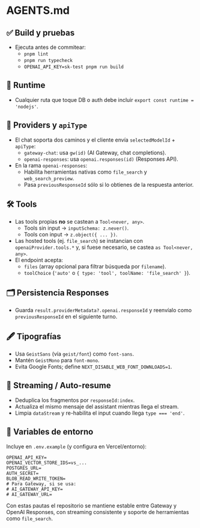 # AGENTS.md

## ✅ Build y pruebas
- Ejecuta antes de commitear:
  - `pnpm lint`
  - `pnpm run typecheck`
  - `OPENAI_API_KEY=sk-test pnpm run build`

## 🧱 Runtime
- Cualquier ruta que toque DB o auth debe incluir `export const runtime = 'nodejs'`.

## 🔀 Providers y `apiType`
- El chat soporta dos caminos y el cliente envía `selectedModelId` + `apiType`:
  - `gateway-chat`: usa `gw(id)` (AI Gateway, chat completions).
  - `openai-responses`: usa `openai.responses(id)` (Responses API).
- En la rama `openai-responses`:
  - Habilita herramientas nativas como `file_search` y `web_search_preview`.
  - Pasa `previousResponseId` sólo si lo obtienes de la respuesta anterior.

## 🛠️ Tools
- Las tools propias **no** se castean a `Tool<never, any>`.
  - Tools sin input → `inputSchema: z.never()`.
  - Tools con input → `z.object({ ... })`.
- Las hosted tools (ej. `file_search`) se instancian con `openaiProvider.tools.*` y, si fuese necesario, se castea `as Tool<never, any>`.
- El endpoint acepta:
  - `files` (array opcional para filtrar búsqueda por `filename`).
  - `toolChoice` (`'auto'` o `{ type: 'tool', toolName: 'file_search' }`).

## 🗂️ Persistencia Responses
- Guarda `result.providerMetadata?.openai.responseId` y reenvíalo como `previousResponseId` en el siguiente turno.

## 🖋️ Tipografías
- Usa `GeistSans` (vía `geist/font`) como `font-sans`.
- Mantén `GeistMono` para `font-mono`.
- Evita Google Fonts; define `NEXT_DISABLE_WEB_FONT_DOWNLOADS=1`.

## 🔁 Streaming / Auto-resume
- Deduplica los fragmentos por `responseId:index`.
- Actualiza el mismo mensaje del assistant mientras llega el stream.
- Limpia `dataStream` y re-habilita el input cuando llega `type === 'end'`.

## 🔐 Variables de entorno
Incluye en `.env.example` (y configura en Vercel/entorno):
```
OPENAI_API_KEY=
OPENAI_VECTOR_STORE_IDS=vs_...
POSTGRES_URL=
AUTH_SECRET=
BLOB_READ_WRITE_TOKEN=
# Para Gateway, si se usa:
# AI_GATEWAY_API_KEY=
# AI_GATEWAY_URL=
```

Con estas pautas el repositorio se mantiene estable entre Gateway y OpenAI Responses, con streaming consistente y soporte de herramientas como `file_search`.
